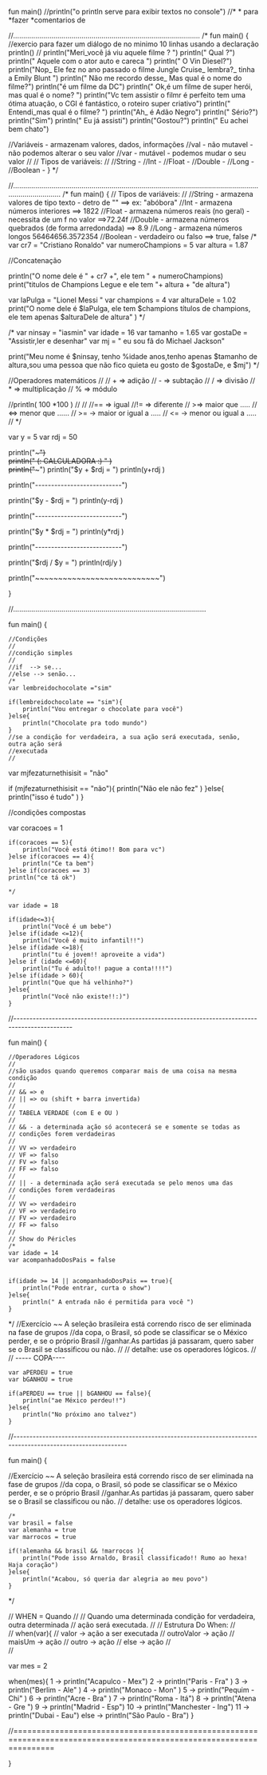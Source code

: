 fun main()
  //println("o println serve para exibir textos no console")
  //*
    * para
    *fazer
    *comentarios de



//.............................................................................................
/*
fun main() {
   //exercio para fazer um diálogo de no minimo 10 linhas usando a declaração println()
   //
println("Meri_você já viu aquele filme ? ")
println("<Meri> Qual ?")
println(" Aquele com o  ator auto e careca ")
println("<Meri> O Vin Diesel?")
println("Nop_ Ele fez no ano passado o filme Jungle Cruise_ lembra?_ tinha a Emily Blunt ")
println("<Meri> Não me recordo desse_ Mas qual é o nome do filme?")
println("é um filme da DC")
println("<Meri> Ok,é um filme de super herói, mas qual é o nome? ")
println("Vc tem assistir o filmr é perfeito tem uma ótima atuação, o CGI é fantástico, o roteiro super criativo")
println("<Meri> Entendi_mas qual é o filme? ")
println("Ah_ é Adão Negro")
println("<Meri> Sério?")
println("Sim")
println("<Meri> Eu já assisti")
println("Gostou?")
println("<Meri> Eu achei bem chato")

//Variáveis - armazenam valores, dados, informações 
//val - não mutavel - não podemos alterar o seu valor
//var - mutável - podemos mudar o seu valor
//
// Tipos de variáveis: 
// 
//String - 
//Int - 
//Float - 
//Double - 
//Long - 
//Boolean - 
}
*/


//....................................................................................................................................................
/*
fun main() {
    // Tipos de variáveis: 
// 
//String - armazena valores de tipo texto - detro de ""  ==> ex: "abóbora"
//Int - armazena números interiores  ==> 1822
//Float - armazena números reais (no geral) - necessita de um f no valor  ==>72.24f
//Double - armazena números quebrados (de forma arredondada)  ==> 8.9
//Long - armazena números longos 56464656.3572354
//Boolean - verdadeiro ou falso ==> true, false 
/*
var cr7 = "Cristiano Ronaldo"
var numeroChampions = 5
var altura = 1.87 
     
//Concatenação 

println("O nome dele é " + cr7 +", ele tem " + numeroChampions)
print("titulos de Champions Legue e ele tem "+ altura + "de altura")



var laPulga = "Lionel Messi "
var champions = 4 
var alturaDele = 1.02  
print("O nome dele é $laPulga, ele tem $champions títulos de champions, ele tem apenas $alturaDele de altura" )
*/


/*
var ninsay = "iasmin" 
var idade = 16 
var tamanho = 1.65
var gostaDe = "Assistir,ler e desenhar" 
var mj = " eu sou fã do Michael Jackson"
    
print("Meu nome é $ninsay, tenho %idade anos,tenho apenas $tamanho de altura,sou uma pessoa que não fico quieta eu gosto de $gostaDe, e $mj")
*/ 
    
    
//Operadores matemáticos 
//
// + => adição 
// - => subtação 
// / => divisão 
// * => multiplicação 
// % => módulo 

//println( 100 *100 ) 
//
//
//== => igual 
//!= => diferente 
// >=> maior que ..... 
// <=> menor que ...... 
// >= -> maior or igual a ..... 
// <= -> menor ou igual a ..... 
// 
*/
    
 var y = 5
 var rdj = 50 
    
 println("~~~~~~~~~~~~~~~~~~~~~~~~~~~")   
 println("  (: CALCULADORA :)      " )  
 println("~~~~~~~~~~~~~~~~~~~~~~~~~~~")
 println("$y + $rdj =                ")
 println(y+rdj                        )
 
 println("---------------------------")
 
 println("$y - $rdj =                ")
 println(y-rdj                        )  
 
 println("---------------------------")
 
 println("$y * $rdj =                ")
 println(y*rdj                        )
 
 println("---------------------------")
 
 println("$rdj / $y =                ")
 println(rdj/y                        )
 
 println("~~~~~~~~~~~~~~~~~~~~~~~~~~~")  

}
  
  
  //................................................................................................

  
  fun main() {  
    
    //Condições 
    //
    //condição simples 
    //
    //if  --> se... 
    //else --> senão... 
    /*
    var lembreidochocolate ="sim"     
    
    if(lembreidochocolate == "sim"){
        println("Vou entregar o chocolate para você") 
    }else{ 
        println("Chocolate pra todo mundo")           
    }      
    //se a condição for verdadeira, a sua ação será executada, senão,  outra ação será 
    //executada 
    // 
   
   
   var mjfezaturnethisisit = "não" 
    
   if (mjfezaturnethisisit == "não"){
   println("Não ele não fez" ) 
   }else{
   println("isso é tudo" ) 
   } 
   
   //condições compostas  
   
   var coracoes = 1 
    
    if(coracoes == 5){ 
        println("Você está ótimo!! Bom para vc") 
    }else if(coracoes == 4){ 
        println("Ce ta bem") 
    }else if(coracoes == 3)      
    println("ce tá ok") 
    
    */ 
    
    var idade = 18
    
    if(idade<=3){ 
        println("Você é um bebe") 
    }else if(idade <=12){ 
        println("Você é muito infantil!!") 
    }else if(idade <=18){ 
        println("tu é jovem!! aproveite a vida") 
    }else if (idade <=60){
        println("Tu é adulto!! pague a conta!!!!") 
    }else if(idade > 60){ 
        println("Que que há velhinho?") 
    }else{ 
        println("Você não existe!!:)") 
    }   
//------------------------------------------------------------------------------------------------    
    
  fun main() {
 
    //Operadores Lógicos 
    //
    //são usados quando queremos comparar mais de uma coisa na mesma condição 
    //
    // && => e 
    // || => ou (shift + barra invertida) 
    // 
    // TABELA VERDADE (com E e OU ) 
    // 
    // && - a determinada ação só acontecerá se e somente se todas as 
    // condições forem verdadeiras 
    // 
    // VV => verdadeiro 
    // VF => falso 
    // FV => falso 
    // FF => falso 
    // 
    // || - a determinada ação será executada se pelo menos uma das 
    // condições forem verdadeiras 
    // 
    // VV => verdadeiro 
    // VF => verdadeiro 
    // FV => verdadeiro 
    // FF => falso 
    //
    // Show do Péricles  
    /*
    var idade = 14
    var acompanhadoDosPais = false
    
    
    if(idade >= 14 || acompanhadoDosPais == true){
        println("Pode entrar, curta o show")
    }else{
        println(" A entrada não é permitida para você ")
    }   
  */ 
    //Exercício ~~ A seleção brasileira está correndo risco de ser eliminada na fase de grupos 
    //da copa, o Brasil, só pode se classificar se o México perder, e se o próprio Brasil 
    //ganhar.As partidas já passaram, quero saber se o Brasil se classificou ou não.
    //
    // detalhe: use os operadores lógicos. 
    // 
    // ----- COPA---- 
    
   
    var aPERDEU = true 
    var bGANHOU = true
    
    if(aPERDEU == true || bGANHOU == false){
        println("ae México perdeu!!")
    }else{ 
        println("No próximo ano talvez")
    }    
//-----------------------------------------------------------------------------------------------------------------    
    
fun main() {
    
   //Exercício ~~ A seleção brasileira está correndo risco de ser eliminada na fase de grupos 
    //da copa, o Brasil, só pode se classificar se o México perder, e se o próprio Brasil 
    //ganhar.As partidas já passaram, quero saber se o Brasil se classificou ou não. 
    // detalhe: use os operadores lógicos.  
    
    /*
    var brasil = false 
    var alemanha = true 
    var marrocos = true 
    
    if(!alemanha && brasil && !marrocos ){ 
        println("Pode isso Arnaldo, Brasil classificado!! Rumo ao hexa! Haja coração") 
    }else{ 
        println("Acabou, só queria dar alegria ao meu povo") 
    }     
   */ 
    
 // WHEN = Quando 
 // 
 // Quando uma determinada condição for verdadeira, outra determinada 
 // ação será executada. 
 // 
 //  Estrutura Do When: 
 //  
 // when(var){ 
 // valor -> ação a ser executada 
 // outroValor -> ação
 // maisUm -> ação 
 // outro -> ação 
 // else -> ação 
 //  
 // 
     
 var mes = 2    
    
 when(mes){ 
     1 -> println("Acapulco - Mex") 
     2 -> println("Paris - Fra" )
     3 -> println("Berlim - Ale" )
     4 -> println("Monaco - Mon" )
     5 -> println("Pequim - Chi" )
     6 -> println("Acre - Bra" )
     7 -> println("Roma - Itá")
     8 -> println("Atena - Gre ")
     9 -> println("Madrid - Esp")
     10 -> println("Manchester - Ing")
     11 -> println("Dubai - Eau")
     else -> println("São Paulo - Bra") 
 } 
 
//===================================================================================================================== 
 
     

   
    

    
    
    
    
      
    
   
   

}
        
